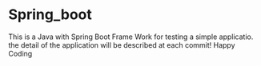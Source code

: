 # Spring_boot
This is a Java with Spring Boot Frame Work for testing a simple applicatio.
the detail of the application will be described at each commit! Happy Coding
